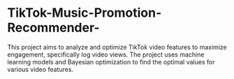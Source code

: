 # TikTok-Music-Promotion-Recommender-
This project aims to analyze and optimize TikTok video features to maximize engagement, specifically log video views. The project uses machine learning models and Bayesian optimization to find the optimal values for various video features.
